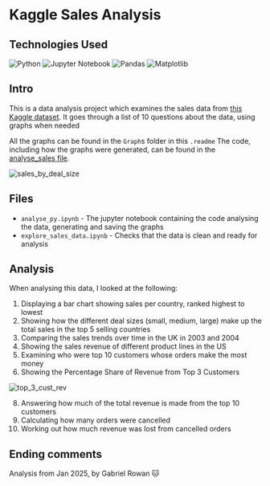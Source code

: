 # Kaggle Sales Analysis

## Technologies Used

![Python](https://img.shields.io/badge/python-3670A0?style=for-the-badge&logo=python&logoColor=ffdd54)
![Jupyter Notebook](https://img.shields.io/badge/jupyter-%23FA0F00.svg?style=for-the-badge&logo=jupyter&logoColor=white)
![Pandas](https://img.shields.io/badge/pandas-%23150458.svg?style=for-the-badge&logo=pandas&logoColor=white)
![Matplotlib](https://img.shields.io/badge/Matplotlib-%23ffffff.svg?style=for-the-badge&logo=Matplotlib&logoColor=black)

## Intro

This is a data analysis project which examines the sales data from [this Kaggle dataset](https://www.kaggle.com/datasets/kyanyoga/sample-sales-data).
It goes through a list of 10 questions about the data, using graphs when needed 

All the graphs can be found in the `Graph`s folder in this `.readme`
The code, including how the graphs were generated, can be found in the [analyse_sales file](https://github.com/gabrielrowan/sales_analysis/blob/main/analyse_sales.ipynb).

![sales_by_deal_size](https://github.com/user-attachments/assets/7d6527e4-4a30-4b1c-b51f-cf8281b0c03f)

## Files 

- `analyse_py.ipynb` - The jupyter notebook containing the code analysing the data, generating and saving the graphs
- `explore_sales_data.ipynb` - Checks that the data is clean and ready for analysis

## Analysis

When analysing this data, I looked at the following: 

1) Displaying a bar chart showing sales per country, ranked highest to lowest
2) Showing how the different deal sizes (small, medium, large) make up the total sales in the top 5 selling countries
3) Comparing the sales trends over time in the UK in 2003 and 2004
5) Showing the sales revenue of different product lines in the US
6) Examining who were top 10 customers whose orders make the most money
7) Showing the Percentage Share of Revenue from Top 3 Customers
   
![top_3_cust_rev](https://github.com/user-attachments/assets/261dd098-c96b-40a6-994e-0fc861f434e1)

8) Answering how much of the total revenue is made from the top 10 customers
9) Calculating how many orders were cancelled
10) Working out how much revenue was lost from cancelled orders


## Ending comments

Analysis from Jan 2025, by Gabriel Rowan  :cat:
